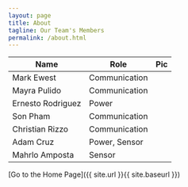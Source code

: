 ```yaml
---
layout: page
title: About
tagline: Our Team's Members
permalink: /about.html
---
```


Name | Role | Pic
--- | --- | ---
Mark Ewest | Communication |
Mayra Pulido | Communication |
Ernesto Rodriguez | Power
Son Pham | Communication
Christian Rizzo | Communication
Adam Cruz | Power, Sensor |
Mahrlo Amposta | Sensor |


[Go to the Home Page]({{ site.url }}{{ site.baseurl }})
